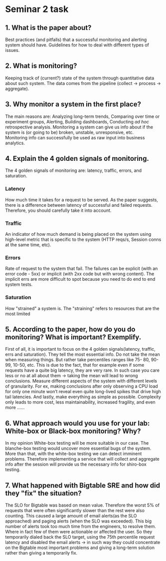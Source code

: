 # Seminar 2 task



## 1. What is the paper about?




Best practices (and pitfalls) that a successful monitoring and alerting system should have.
Guidelines for how to deal with different types of issues.

## 2. What is monitoring?

Keeping track of (current?) state of the system through quantitative data about such system. The data comes from the pipeline (collect -> process -> aggregate).

## 3. Why monitor a system in the first place?
The main reasons are: Analyzing long-term trends, Comparing over time or experiment groups, Alerting, Building dashboards, Conducting _ad hoc_ retrospective analysis.
Monitoring a system can give us info about if the system is (or going to be) broken, unstable, unresponsive, etc.  
Monitoring info can successfully be used as raw input into business analytics.

## 4. Explain the 4 golden signals of monitoring.
The 4 golden signals of monitoring are: latency, traffic, errors, and saturation.
### Latency
How much time it takes for a request to be served. As the paper suggests, there is a difference between latency of successful and failed requests. Therefore, you should carefully take it into account.
### Traffic
 An indicator of how much demand  is being placed on  the system using high-level metric that is specific to the system (HTTP reqs/s, Session conns at the same time, etc).
 ### Errors
Rate of request to the system that fail. The failures can be explicit (with an error code - 5xx) or implicit (with 2xx code but with wrong content). The implicit errs are more difficult to spot because you need to do end to end system tests.
### Saturation
How "strained" a system is. The "straining" refers to resources that are the most limited 

## 5. According to the paper, how do you do monitoring? What is important? Exemplify.
First of all, it is important to focus on the 4 golden signals(latency, traffic, errs and saturation). They tell the most essential info.
Do not take the mean when measuring things. But rather take percentiles ranges like 75- 80, 90-99, 10-50, etc. This is due to the fact, that for example even if some requests  have a quite big latency, they are very rare. In such case you care less or no at all about them -> taking the mean will lead to wrong conclusions.
Measure different aspects of the system with different levels of granularity. For ex, making conclusions after only observing a CPU load for only one minute won’t reveal even quite long-lived spikes that drive high tail latencies. 
And lastly, make everything as simple as possible. Complexity only leads to more cost, less maintainability, increased fragility, and even more ......



## 6.  What approach would you use for your lab: White-box or Black-box monitoring? Why?
In my opinion White-box testing will be more suitable in our case.  The blanche-box testing would uncover more essential bugs of the system. More than that, with the white-box testing we can detect imminent problems. Therefore implementing a service that will collect and aggregate info after the session will provide us the necessary info for shiro-box testing.

## 7. What happened with Bigtable SRE and how did they "fix" the situation?

The SLO for Bigtable was based on mean value. Therefore the worst 5% of requests that were often significantly slower than the rest were also counting. This caused a large amount of email alerts(as the SLO approached) and paging alerts (when the SLO was exceeded). This big number of alerts took too much time from the engineers, to resolve them. Where in fact few of them were actionable or affected the user.
So they temporarily dialed back the SLO target, using the 75th percentile request latency and disabled the email alerts -> in such way they could concentrate on the Bigtable most important problems and giving a long-term solution rather than giving a temporarily fix.
